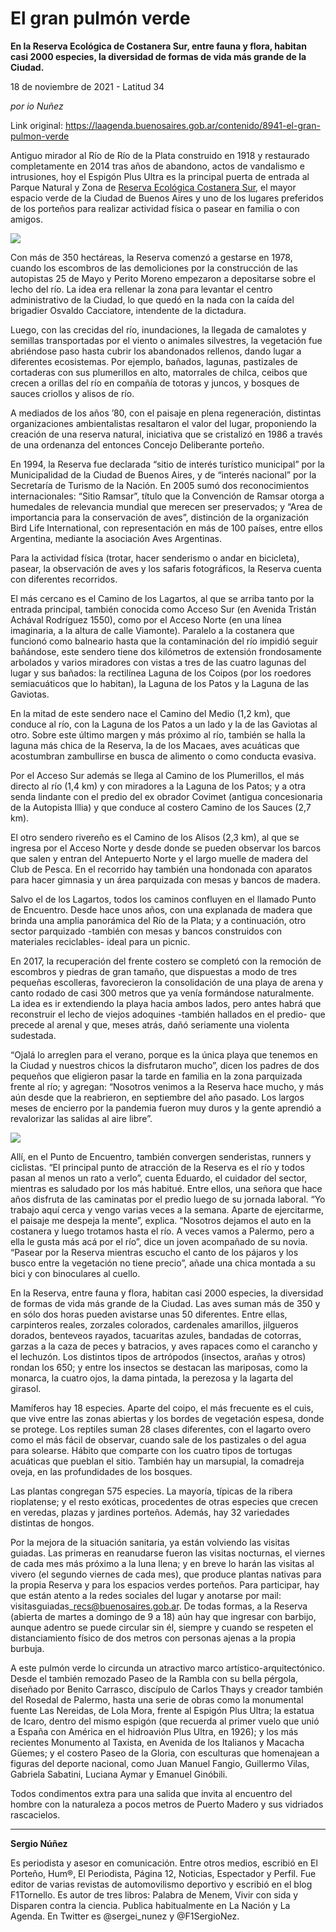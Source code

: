 # El gran pulmón verde

**En la Reserva Ecológica de Costanera Sur, entre fauna y flora, habitan casi 2000 especies, la diversidad de formas de vida más grande de la Ciudad.**

18 de noviembre de 2021 - Latitud 34

_por io Nuñez_

Link original: https://laagenda.buenosaires.gob.ar/contenido/8941-el-gran-pulmon-verde



Antiguo mirador al Río de Río de la Plata construido en 1918 y restaurado completamente en 2014 tras años de abandono, actos de vandalismo e intrusiones, hoy el Espigón Plus Ultra es la principal puerta de entrada al Parque Natural y Zona de [Reserva Ecológica Costanera Sur](https://www.buenosaires.gob.ar/reservaecologica), el mayor espacio verde de la Ciudad de Buenos Aires y uno de los lugares preferidos de los porteños para realizar actividad física o pasear en familia o con amigos.




![](https://cdn.feater.me/files/images/115099/ee49e7c8-4154-411b-92b1-3d70ec364237.JPG)




Con más de 350 hectáreas, la Reserva comenzó a gestarse en 1978, cuando los escombros de las demoliciones por la construcción de las autopistas 25 de Mayo y Perito Moreno empezaron a depositarse sobre el lecho del río. La idea era rellenar la zona para levantar el centro administrativo de la Ciudad, lo que quedó en la nada con la caída del brigadier Osvaldo Cacciatore, intendente de la dictadura.




Luego, con las crecidas del río, inundaciones, la llegada de camalotes y semillas transportadas por el viento o animales silvestres, la vegetación fue abriéndose paso hasta cubrir los abandonados rellenos, dando lugar a diferentes ecosistemas. Por ejemplo, bañados, lagunas, pastizales de cortaderas con sus plumerillos en alto, matorrales de chilca, ceibos que crecen a orillas del río en compañía de totoras y juncos, y bosques de sauces criollos y alisos de río.




A mediados de los años ’80, con el paisaje en plena regeneración, distintas organizaciones ambientalistas resaltaron el valor del lugar, proponiendo la creación de una reserva natural, iniciativa que se cristalizó en 1986 a través de una ordenanza del entonces Concejo Deliberante porteño.




En 1994, la Reserva fue declarada “sitio de interés turístico municipal” por la Municipalidad de la Ciudad de Buenos Aires, y de “interés nacional” por la Secretaría de Turismo de la Nación. En 2005 sumó dos reconocimientos internacionales: “Sitio Ramsar”, título que la Convención de Ramsar otorga a humedales de relevancia mundial que merecen ser preservados; y “Area de importancia para la conservación de aves”, distinción de la organización Bird Life International, con representación en más de 100 países, entre ellos Argentina, mediante la asociación Aves Argentinas.




Para la actividad física (trotar, hacer senderismo o andar en bicicleta), pasear, la observación de aves y los safaris fotográficos, la Reserva cuenta con diferentes recorridos.




El más cercano es el Camino de los Lagartos, al que se arriba tanto por la entrada principal, también conocida como Acceso Sur (en Avenida Tristán Achával Rodríguez 1550), como por el Acceso Norte (en una línea imaginaria, a la altura de calle Viamonte). Paralelo a la costanera que funcionó como balneario hasta que la contaminación del río impidió seguir bañándose, este sendero tiene dos kilómetros de extensión frondosamente arbolados y varios miradores con vistas a tres de las cuatro lagunas del lugar y sus bañados: la rectilínea Laguna de los Coipos (por los roedores semiacuáticos que lo habitan), la Laguna de los Patos y la Laguna de las Gaviotas.




En la mitad de este sendero nace el Camino del Medio (1,2 km), que conduce al río, con la Laguna de los Patos a un lado y la de las Gaviotas al otro. Sobre este último margen y más próximo al río, también se halla la laguna más chica de la Reserva, la de los Macaes, aves acuáticas que acostumbran zambullirse en busca de alimento o como conducta evasiva.




Por el Acceso Sur además se llega al Camino de los Plumerillos, el más directo al río (1,4 km) y con miradores a la Laguna de los Patos; y a otra senda lindante con el predio del ex obrador Covimet (antigua concesionaria de la Autopista Illia) y que conduce al costero Camino de los Sauces (2,7 km).




El otro sendero rivereño es el Camino de los Alisos (2,3 km), al que se ingresa por el Acceso Norte y desde donde se pueden observar los barcos que salen y entran del Antepuerto Norte y el largo muelle de madera del Club de Pesca. En el recorrido hay también una hondonada con aparatos para hacer gimnasia y un área parquizada con mesas y bancos de madera.




Salvo el de los Lagartos, todos los caminos confluyen en el llamado Punto de Encuentro. Desde hace unos años, con una explanada de madera que brinda una amplia panorámica del Río de la Plata; y a continuación, otro sector parquizado -también con mesas y bancos construidos con materiales reciclables- ideal para un picnic.




En 2017, la recuperación del frente costero se completó con la remoción de escombros y piedras de gran tamaño, que dispuestas a modo de tres pequeñas escolleras, favorecieron la consolidación de una playa de arena y canto rodado de casi 300 metros que ya venía formándose naturalmente. La idea es ir extendiendo la playa hacia ambos lados, pero antes habrá que reconstruir el lecho de viejos adoquines -también hallados en el predio- que precede al arenal y que, meses atrás, dañó seriamente una violenta sudestada.




“Ojalá lo arreglen para el verano, porque es la única playa que tenemos en la Ciudad y nuestros chicos la disfrutaron mucho”, dicen los padres de dos pequeños que eligieron pasar la tarde en familia en la zona parquizada frente al río; y agregan: “Nosotros venimos a la Reserva hace mucho, y más aún desde que la reabrieron, en septiembre del año pasado. Los largos meses de encierro por la pandemia fueron muy duros y la gente aprendió a revalorizar las salidas al aire libre”.




![](https://cdn.feater.me/files/images/115107/a3ac9001-e138-4833-9e3d-ebf1a2a6a2d8.JPG)




Allí, en el Punto de Encuentro, también convergen senderistas, runners y ciclistas. “El principal punto de atracción de la Reserva es el río y todos pasan al menos un rato a verlo”, cuenta Eduardo, el cuidador del sector, mientras es saludado por los más habitué. Entre ellos, una señora que hace años disfruta de las caminatas por el predio luego de su jornada laboral. “Yo trabajo aquí cerca y vengo varias veces a la semana. Aparte de ejercitarme, el paisaje me despeja la mente”, explica. “Nosotros dejamos el auto en la costanera y luego trotamos hasta el río. A veces vamos a Palermo, pero a ella le gusta más acá por el río”, dice un joven acompañado de su novia. “Pasear por la Reserva mientras escucho el canto de los pájaros y los busco entre la vegetación no tiene precio”, añade una chica montada a su bici y con binoculares al cuello.




En la Reserva, entre fauna y flora, habitan casi 2000 especies, la diversidad de formas de vida más grande de la Ciudad. Las aves suman más de 350 y en sólo dos horas pueden avistarse unas 50 diferentes. Entre ellas, carpinteros reales, zorzales colorados, cardenales amarillos, jilgueros dorados, benteveos rayados, tacuaritas azules, bandadas de cotorras, garzas a la caza de peces y batracios, y aves rapaces como el carancho y el lechuzón. Los distintos tipos de artrópodos (insectos, arañas y otros) rondan los 650; y entre los insectos se destacan las mariposas, como la monarca, la cuatro ojos, la dama pintada, la perezosa y la lagarta del girasol.




Mamíferos hay 18 especies. Aparte del coipo, el más frecuente es el cuis, que vive entre las zonas abiertas y los bordes de vegetación espesa, donde se protege. Los reptiles suman 28 clases diferentes, con el lagarto overo como el más fácil de observar, cuando sale de los pastizales o del agua para solearse. Hábito que comparte con los cuatro tipos de tortugas acuáticas que pueblan el sitio. También hay un marsupial, la comadreja oveja, en las profundidades de los bosques.




Las plantas congregan 575 especies. La mayoría, típicas de la ribera rioplatense; y el resto exóticas, procedentes de otras especies que crecen en veredas, plazas y jardines porteños. Además, hay 32 variedades distintas de hongos.




Por la mejora de la situación sanitaria, ya están volviendo las visitas guiadas. Las primeras en reanudarse fueron las visitas nocturnas, el viernes de cada mes más próximo a la luna llena; y en breve lo harán las visitas al vivero (el segundo viernes de cada mes), que produce plantas nativas para la propia Reserva y para los espacios verdes porteños. Para participar, hay que están atento a la redes sociales del lugar y anotarse por mail: visitasguiadas\_recs@buenosaires.gob.ar. De todas formas, a la Reserva (abierta de martes a domingo de 9 a 18) aún hay que ingresar con barbijo, aunque adentro se puede circular sin él, siempre y cuando se respeten el distanciamiento físico de dos metros con personas ajenas a la propia burbuja.




A este pulmón verde lo circunda un atractivo marco artístico-arquitectónico. Desde el también remozado Paseo de la Rambla con su bella pérgola, diseñado por Benito Carrasco, discípulo de Carlos Thays y creador también del Rosedal de Palermo, hasta una serie de obras como la monumental fuente Las Nereidas, de Lola Mora, frente al Espigón Plus Ultra; la estatua de Icaro, dentro del mismo espigón (que recuerda al primer vuelo que unió a España con América en el hidroavión Plus Ultra, en 1926); y los más recientes Monumento al Taxista, en Avenida de los Italianos y Macacha Güemes; y el costero Paseo de la Gloria, con esculturas que homenajean a figuras del deporte nacional, como Juan Manuel Fangio, Guillermo Vilas, Gabriela Sabatini, Luciana Aymar y Emanuel Ginóbili.




Todos condimentos extra para una salida que invita al encuentro del hombre con la naturaleza a pocos metros de Puerto Madero y sus vidriados rascacielos.




---




**Sergio Núñez**




Es periodista y asesor en comunicación. Entre otros medios, escribió en El Porteño, Hum®, El Periodista, Página 12, Noticias, Espectador y Perfil. Fue editor de varias revistas de automovilismo deportivo y escribió en el blog F1Tornello. Es autor de tres libros: Palabra de Menem, Vivir con sida y Disparen contra la ciencia. Publica habitualmente en La Nación y La Agenda. En Twitter es @sergei\_nunez y @F1SergioNez.



